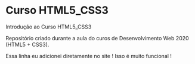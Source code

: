 # Curso HTML5_CSS3
 Introdução ao Curso HTML5_CSS3

Repositório criado durante a aula do curos de Desenvolvimento Web 2020 (HTML5 + CSS3).

Essa linha eu adicionei diretamente no site ! Isso é muito funcional !


